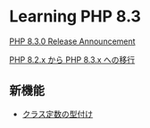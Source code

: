 # Learning PHP 8.3

[PHP 8.3.0 Release Announcement](https://www.php.net/releases/8.3/ja.php)

[PHP 8.2.x から PHP 8.3.x への移行](https://www.php.net/manual/ja/migration83.php)

## 新機能

- [クラス定数の型付け](./src/new-features/typed-class-constants.php)
